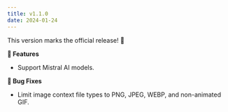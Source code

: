 ```yaml
---
title: v1.1.0
date: 2024-01-24
---
```


This version marks the official release! 🎉

**🚀 Features**

- Support Mistral AI models.

**🐞 Bug Fixes**

- Limit image context file types to PNG, JPEG, WEBP, and non-animated GIF.
